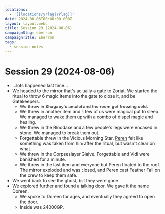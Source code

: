 ```yaml
---
locations:
  - '[[locations/yrlag|Yrlag]]'
date: 2024-08-06T00:00:00.000Z
layout: layout.webc
title: Session 29 (2024-08-06)
campaignSlug: eberron
campaignTitle: Eberron
tags:
  - session-notes
---
```

# Session 29 (2024-08-06)

- ...lots happened last time...
- We headed to the mirror that's actually a gate to Zoriat. We started the ritual to throw 6 magic items into the gate to close it, and be Gatekeepers.
	- We threw in Shagaby's amulet and the room got freezing cold.
	- We threw in another item and a few of us were magical put to sleep. We managed to wake them up with a combo of dispel magic and healing.
	- We threw in the Bloodaxe and a few people's legs were encased in stone. We managed to break them out.
	- Forgettable threw in the Vicious Morning Star. [Peren](pcs/peren-ngintaku.md) felt like something was taken from him after the ritual, but wasn't clear on what.
	- We threw in the Corpseslayer Glaive. Forgettable and Vidi were banished for a minute.
	- We threw in the last item and everyone but Peren floated to the roof. The mirror exploded and was closed, and Peren cast Feather Fall on the crew to keep them safe.
- We went back to see the ghost, but they were gone.
- We explored further and found a talking door. We gave it the name Doreen.
	- We spoke to Doreen for ages, and eventually they agreed to open the door.
	- Inside was 24000GP.
